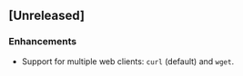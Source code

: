 ## [Unreleased]

### Enhancements

* Support for multiple web clients: `curl` (default) and `wget`.
